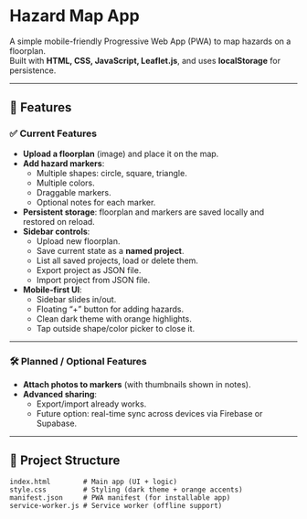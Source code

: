 # Hazard Map App

A simple mobile-friendly Progressive Web App (PWA) to map hazards on a floorplan.  
Built with **HTML, CSS, JavaScript, Leaflet.js**, and uses **localStorage** for persistence.  

---

## 🚀 Features

### ✅ Current Features
- **Upload a floorplan** (image) and place it on the map.  
- **Add hazard markers**:
  - Multiple shapes: circle, square, triangle.  
  - Multiple colors.  
  - Draggable markers.  
  - Optional notes for each marker.  
- **Persistent storage**: floorplan and markers are saved locally and restored on reload.  
- **Sidebar controls**:
  - Upload new floorplan.  
  - Save current state as a **named project**.  
  - List all saved projects, load or delete them.  
  - Export project as JSON file.  
  - Import project from JSON file.  
- **Mobile-first UI**:
  - Sidebar slides in/out.  
  - Floating “+” button for adding hazards.  
  - Clean dark theme with orange highlights.  
  - Tap outside shape/color picker to close it.  

---

### 🛠 Planned / Optional Features
- **Attach photos to markers** (with thumbnails shown in notes).  
- **Advanced sharing**:
  - Export/import already works.  
  - Future option: real-time sync across devices via Firebase or Supabase.  

---

## 📂 Project Structure

```text
index.html        # Main app (UI + logic)
style.css         # Styling (dark theme + orange accents)
manifest.json     # PWA manifest (for installable app)
service-worker.js # Service worker (offline support)

